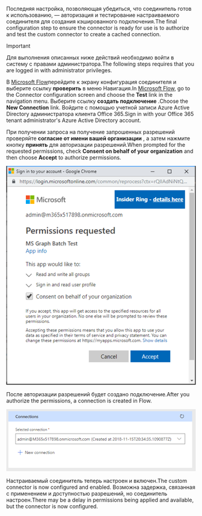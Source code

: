 <!-- markdownlint-disable MD002 MD041 -->

<span data-ttu-id="4e7fa-101">Последняя настройка, позволяющая убедиться, что соединитель готов к использованию, — авторизация и тестирование настраиваемого соединителя для создания кэшированного подключения.</span><span class="sxs-lookup"><span data-stu-id="4e7fa-101">The final configuration step to ensure the connector is ready for use is to authorize and test the custom connector to create a cached connection.</span></span>

> [!IMPORTANT]
> <span data-ttu-id="4e7fa-102">Для выполнения описанных ниже действий необходимо войти в систему с правами администратора.</span><span class="sxs-lookup"><span data-stu-id="4e7fa-102">The following steps requires that you are logged in with administrator privileges.</span></span>

<span data-ttu-id="4e7fa-103">В [Microsoft Flow](https://flow.microsoft.com)перейдите к экрану конфигурация соединителя и выберите ссылку **проверить** в меню Навигация.</span><span class="sxs-lookup"><span data-stu-id="4e7fa-103">In [Microsoft Flow](https://flow.microsoft.com), go to the Connector configuration screen and choose the **Test** link in the navigation menu.</span></span> <span data-ttu-id="4e7fa-104">Выберите ссылку **создать подключение** .</span><span class="sxs-lookup"><span data-stu-id="4e7fa-104">Choose the **New Connection** link.</span></span> <span data-ttu-id="4e7fa-105">Войдите с помощью учетной записи Azure Active Directory администратора клиента Office 365.</span><span class="sxs-lookup"><span data-stu-id="4e7fa-105">Sign in with your Office 365 tenant administrator's Azure Active Directory account.</span></span>

<span data-ttu-id="4e7fa-106">При получении запроса на получение запрошенных разрешений проверяйте **согласие от имени вашей организации** , а затем нажмите кнопку **принять** для авторизации разрешений.</span><span class="sxs-lookup"><span data-stu-id="4e7fa-106">When prompted for the requested permissions, check **Consent on behalf of your organization** and then choose **Accept** to authorize permissions.</span></span>

![Снимок экрана с запросом разрешений](./images/flow-conn8.png)

<span data-ttu-id="4e7fa-108">После авторизации разрешений будет создано подключение.</span><span class="sxs-lookup"><span data-stu-id="4e7fa-108">After you authorize the permissions, a connection is created in Flow.</span></span>

![Снимок экрана созданного подключения в Microsoft Flow](./images/flow-conn9.png)

<span data-ttu-id="4e7fa-110">Настраиваемый соединитель теперь настроен и включен.</span><span class="sxs-lookup"><span data-stu-id="4e7fa-110">The custom connector is now configured and enabled.</span></span> <span data-ttu-id="4e7fa-111">Возможна задержка, связанная с применением и доступностью разрешений, но соединитель настроен.</span><span class="sxs-lookup"><span data-stu-id="4e7fa-111">There may be a delay in permissions being applied and available, but the connector is now configured.</span></span>
